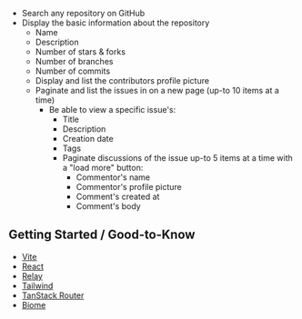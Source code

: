 - Search any repository on GitHub
- Display the basic information about the repository
  - Name
  - Description
  - Number of stars & forks
  - Number of branches
  - Number of commits
  - Display and list the contributors profile picture
  - Paginate and list the issues in on a new page (up-to 10 items at a time)
    - Be able to view a specific issue's:
      - Title
      - Description
      - Creation date
      - Tags
      - Paginate discussions of the issue up-to 5 items at a time with a "load more" button:
        - Commentor's name
        - Commentor's profile picture
        - Comment's created at
        - Comment's body

## Getting Started / Good-to-Know

- [Vite](https://vitejs.dev/)
- [React](https://reactjs.org/)
- [Relay](https://relay.dev/)
- [Tailwind](https://tailwindcss.com/)
- [TanStack Router](https://tanstack.com/router/v1)
- [Biome](https://biomejs.dev/)
